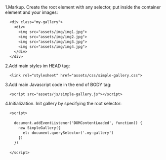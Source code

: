 1.Markup. Create the root element with any selector, put inside the container element and your images:

      <div class="my-gallery">
        <div>
          <img src="assets/img/img1.jpg">
          <img src="assets/img/img2.jpg">
          <img src="assets/img/img3.jpg">
          <img src="assets/img/img4.jpg">
        </div>
      </div>
      
2.Add main styles im HEAD tag:

      <link rel="stylesheet" href="assets/css/simple-gallery.css">
 
3.Add main Javascript code in the end of BODY tag:

      <script src="assets/js/simple-gallery.js"></script>      
      
4.Initialization. Init gallery by specifying the root selector:

      <script>

        document.addEventListener('DOMContentLoaded', function() {
          new SimpleGallery({
            el: document.querySelector('.my-gallery')
          })
        })

      </script>     
